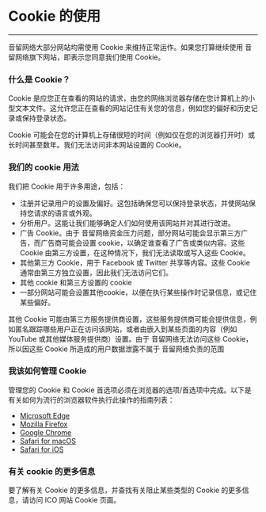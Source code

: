# Cookie 的使用
---
音留网络大部分网站均需使用 Cookie 来维持正常运作。如果您打算继续使用 音留网络旗下网站，即表示您同意我们使用 Cookie。

### 什么是 Cookie？
Cookie 是应您正在查看的网站的请求，由您的网络浏览器存储在您计算机上的小型文本文件。这允许您正在查看的网站记住有关您的信息，例如您的偏好和历史记录或保持登录状态。

Cookie 可能会在您的计算机上存储很短的时间（例如仅在您的浏览器打开时）或长时间甚至数年。我们无法访问非本网站设置的 Cookie。

### 我们的 cookie 用法
我们把 Cookie 用于许多用途，包括：
- 注册并记录用户的设置及偏好。这包括确保您可以保持登录状态，并使网站保持您请求的语言或外观。
- 分析用户。这能让我们能够确定人们如何使用该网站并对其进行改进。
- 广告 Cookie。由于 音留网络资金压力问题，部分网站可能会显示第三方广告，而广告商可能会设置 cookie，以确定谁查看了广告或类似内容。这些 Cookie 由第三方设置，在这种情况下，我们无法读取或写入这些 Cookie。
- 其他第三方 Cookie，用于 Facebook 或 Twitter 共享等内容。这些 Cookie 通常由第三方独立设置，因此我们无法访问它们。
- 其他 cookie 和第三方设置的 cookie
- 一部分网站可能会设置其他cookie，以便在执行某些操作时记录信息，或记住某些偏好。

其他 Cookie 可能由第三方服务提供商设置，这些服务提供商可能会提供信息，例如匿名跟踪哪些用户正在访问该网站，或者由嵌入到某些页面的内容（例如 YouTube 或其他媒体服务提供商）设置。由于 音留网络无法访问这些 Cookie，所以因这些 Cookie 所造成的用户数据泄露不属于 音留网络负责的范围

### 我该如何管理 Cookie
管理您的 Cookie 和 Cookie 首选项必须在浏览器的选项/首选项中完成。以下是有关如何为流行的浏览器软件执行此操作的指南列表：

- [Microsoft Edge](https://privacy.microsoft.com/en-us/windows-10-microsoft-edge-and-privacy)
- [Mozilla Firefox](https://support.mozilla.org/en-US/kb/cookies-information-websites-store-on-your-computer)
- [Google Chrome](https://support.google.com/chrome/answer/95647?hl=en)
- [Safari for macOS](https://support.apple.com/en-gb/guide/safari/manage-cookies-and-website-data-sfri11471/mac)
- [Safari for iOS](https://support.apple.com/en-gb/HT201265)

### 有关 cookie 的更多信息
要了解有关 Cookie 的更多信息，并查找有关阻止某些类型的 Cookie 的更多信息，请访问 ICO 网站 Cookie 页面。